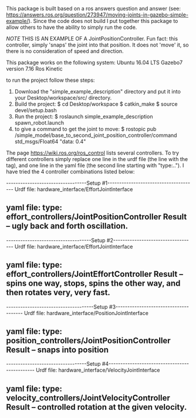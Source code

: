 This package is built based on a ros answers question and answer (see: https://answers.ros.org/question/273947/moving-joints-in-gazebo-simple-example/). Since the code
does not build I put together this package to allow others to have the ability 
to simply run the code. 

*NOTE* THIS IS AN EXAMPLE OF A JointPositionController. Fun fact: this controller, simply 'snaps' the joint into that position. It does not 'move' it, so there is no consideration of speed and direction. 

This package works on the following system:
Ubuntu 16.04 LTS
Gazebo7 version 7.16
Ros Kinetic

to run the project follow these steps:
1) Download the "simple_example_description" directory and put it into your Desktop/workspace/src/ directory.
2) Build the project: 
       $ cd Desktop/workspace
       $ catkin_make
       $ source devel/setup.bash
3) Run the project:
       $ roslaunch simple_example_description spawn_robot.launch
4) to give a command to get the joint to move:
       $ rostopic pub /simple_model/base_to_second_joint_position_controller/command std_msgs/Float64 "data: 0.4"

The page https://wiki.ros.org/ros_control lists several controllers. To try different controllers simply replace one line in the urdf file (the line with the <hardwareInterface> tag), and one line in the yaml file (the second line starting with "type:.."). I have tried the 4 controller combinations listed below:

----------------------------------Setup #1--------------------------------------
Urdf file: 
<hardwareInterface>hardware_interface/EffortJointInterface</hardwareInterface>

yaml file:
type: effort_controllers/JointPositionController
Result – ugly back and forth oscillation.
--------------------------------------------------------------------------------


------------------------------------Setup #2-----------------------------------
Urdf file: 
<hardwareInterface>hardware_interface/EffortJointInterface</hardwareInterface>

yaml file:
type: effort_controllers/JointEffortController
Result – spins one way, stops, spins the other way, and then rotates very, very fast.
---------------------------------------------------------------------------------


-------------------------------------Setup #3--------------------------------------
Urdf file: 
<hardwareInterface>hardware_interface/PositionJointInterface</hardwareInterface>

yaml file:
type: position_controllers/JointPositionController
Result – snaps into position
-------------------------------------------------------------------------------------


----------------------------------Setup #4----------------------------------------------
Urdf file: 
<hardwareInterface>hardware_interface/VelocityJointInterface</hardwareInterface>

yaml file:
type: velocity_controllers/JointVelocityController
Result – controlled rotation at the given velocity.
--------------------------------------------------------------------------------------

